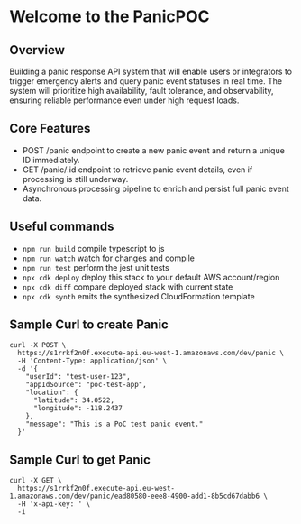 # Welcome to the PanicPOC

## Overview

Building a panic response API system that will enable users or integrators to trigger emergency alerts and query panic event statuses in real time. The system will prioritize high availability, fault tolerance, and observability, ensuring reliable performance even under high request loads.

## Core Features

- POST /panic endpoint to create a new panic event and return a unique ID immediately.
- GET /panic/:id endpoint to retrieve panic event details, even if processing is still underway.
- Asynchronous processing pipeline to enrich and persist full panic event data.

## Useful commands

* `npm run build`   compile typescript to js
* `npm run watch`   watch for changes and compile
* `npm run test`    perform the jest unit tests
* `npx cdk deploy`  deploy this stack to your default AWS account/region
* `npx cdk diff`    compare deployed stack with current state
* `npx cdk synth`   emits the synthesized CloudFormation template

## Sample Curl to create Panic
```
curl -X POST \
  https://s1rrkf2n0f.execute-api.eu-west-1.amazonaws.com/dev/panic \
  -H 'Content-Type: application/json' \
  -d '{
    "userId": "test-user-123",
    "appIdSource": "poc-test-app",
    "location": {
      "latitude": 34.0522,
      "longitude": -118.2437
    },
    "message": "This is a PoC test panic event."
  }'
```

## Sample Curl to get Panic
```
curl -X GET \
  https://s1rrkf2n0f.execute-api.eu-west-1.amazonaws.com/dev/panic/ead80580-eee8-4900-add1-8b5cd67dabb6 \
  -H 'x-api-key: ' \
  -i
```
